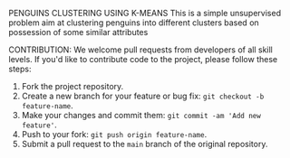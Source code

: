 PENGUINS CLUSTERING USING K-MEANS
This is a simple unsupervised problem aim at clustering penguins into different clusters based on possession of some similar attributes

CONTRIBUTION: We welcome pull requests from developers of all skill levels. If you'd like to contribute code to the project, please follow these steps:

1. Fork the project repository.
2. Create a new branch for your feature or bug fix: `git checkout -b feature-name`.
3. Make your changes and commit them: `git commit -am 'Add new feature'`.
4. Push to your fork: `git push origin feature-name`.
5. Submit a pull request to the `main` branch of the original repository.
